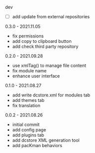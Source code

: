 dev
- [ ] add update from external repositories

0.3.0 - 2021.11.05
- fix permissions
- add copy to clipboard button
- add check third party repository

0.2.0 - 2021.09.28
- use xmlTag() to manage file content
- fix module name
- enhance user interface

0.1.0 - 2021.08.27
- add write dcstore.xml for modules tab
- add themes tab
- fix translation

0.0.2 - 2021.08.26
- initial commit
- add config page
- add plugins tab
- add dcstore XML generation tool
- add pacKman behaviors